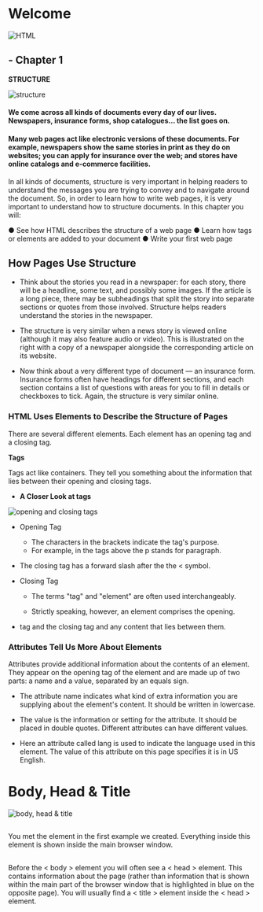 #  Welcome  #
![HTML](https://elzero.org/wp-content/uploads/2019/06/learn-html4.png)




## - Chapter 1 ##

**STRUCTURE**

![structure](https://slideplayer.com/15204885/92/images/slide_2.jpg)

#### We come across all kinds of documents every day of our lives. Newspapers, insurance forms, shop catalogues... the list goes on. ####

#### Many web pages act like electronic versions of these documents. For example, newspapers show the same stories in print as they do on websites; you can apply for insurance over the web; and stores have online catalogs and e-commerce facilities. ####

In all kinds of documents, structure is very important in helping readers to understand the messages you are trying to convey and to navigate around the document. So, in order to learn how to write web pages, it is very important to understand how to structure documents. In this chapter you will:

● See how HTML describes the structure of a web page
● Learn how tags or elements are added to your document
● Write your first web page



## How Pages Use Structure ##


- Think about the stories you read in a newspaper: for each story, there will be a headline, some text, and possibly some images. If the article is a long piece, there may be subheadings that split the story into separate sections or quotes from those involved. Structure helps readers understand the stories in the newspaper.

- The structure is very similar when a news story is viewed online (although it may also feature audio or video). This is illustrated on the right with a copy of a newspaper alongside the corresponding article on its website.

- Now think about a very different type of document — an insurance form. Insurance forms often have headings for different sections, and each section contains a list of questions with areas for you to fill in details or checkboxes to tick. Again, the structure is very similar online.


### HTML Uses Elements to Describe the Structure of Pages ###


There are several different elements. Each element has an opening tag and a closing tag.

**Tags**


Tags act like containers. They tell you something about the information that lies between their opening and closing tags.

- **A Closer Look at tags**

![opening and closing tags](https://res.cloudinary.com/zheisey/image/upload/f_auto/v1573769310/zac-heisey.com/lessons/html-element-syntax.jpg)

 - Opening Tag <P>

   - The characters in the brackets 
indicate the tag's purpose. 
   - For example, in the tags above 
the p stands for paragraph.
  - The closing tag has a forward 
slash after the the < symbol.


- Closing Tag </P>
  
   - The terms "tag" and "element" 
are often used interchangeably.

  - Strictly speaking, however, an element comprises the opening.
  

- tag and the closing tag and any  content that lies between them.


### Attributes Tell Us More About Elements ###

Attributes provide additional information about the contents of an element. They appear on the opening tag of the element and are made up of two parts: a name and a value, separated by an equals sign.

- The attribute name indicates what kind of extra information you are supplying about the element's content. It should be written in lowercase.

- The value is the information or setting for the attribute. It should be placed in double quotes. Different attributes can have different values.

- Here an attribute called lang is used to indicate the language used in this element. The value of this attribute on this page specifies it is in US English.

#  Body, Head & Title #
![body, head & title](https://data-flair.training/blogs/wp-content/uploads/sites/2/2020/07/html-images-df.jpg)
## <body> ##
You met the <body> element in the first example we created. Everything inside this element is shown inside the main browser window.



 ## <head> ##
 Before the < body > element you will often see a < head > element. This contains information about the page (rather than information that is shown within the main part of the browser window that is highlighted in blue on the opposite page). You will usually find a < title > element inside the < head > element.

## <title> ##
The contents of the < title > element are either shown in the top of the browser, above where you usually type in the URL of the page you want to visit, or on the tab for that page (if your browser uses tabs to allow you to view multiple pages at the same time).



---------------------------------------




## - Chapter 8 ## 

**Extra Markup**

#### At this point, we have covered the main tags that fit nicely into groups and sections. ####

##### - In this chapter, we will focus on some helpful topics that are not easily grouped together. You will learn about: #####


 - The different versions of HTML and how to indicate which version you are using

  -  How to add comments to your code

  - Global attributes, which are attributes that can be used on any element, including the class and id attributes 

 -Elements that are used to group together parts of the page where no other element is suitable

- How to embed a page within a page using iframes

- How to add information about the web page using the <meta> element

- Adding characters such as angled brackets and copyright 
symbols


## Block Elements & Inline Elements ##

![block and inline elements](https://ictacademy.com.ng/wp-content/uploads/2017/10/inline-block-and-positioning-in-css-4-638.jpg)

** Block Elements **

Some elements will always appear to start on a new line in the browser window. These are known as block level elements. 

Examples of block elements are 
<h1>, <p>, <ul>, and <li>


******

** Inline Elements **

Some elements will always appear to continue on the same line as their neighbouring elements. These are known as inline elements.




-----------------------------------------





## - Chapter 18

**Process & Design**

![process & design](https://www.mypsdtohtml.com/assets/img/responsive_flow.png)

This section discusses a process that you can use when you are creating a new website.

It looks at who might be visiting your site and how to ensure 
the pages feature the information those visitors need. It also 
covers some key aspects of design theory to help you create 
professional looking sites. In this chapter, we will look at:

● How to understand the audience your site may attract and 
what information they will expect to find on it

● How to organize information so that visitors can find what 
they are looking for

● Design theory for presenting information in a way that 
helps visitors achieve their goals

● Design tips to help you create more attractive and 
professional sites


**Who is the Site For?**
Every website should be designed for the  target audience—not just for yourself or the site owner. It is therefore very important to understand who your target audience is.

It can be helpful to ask some questions about the people you would expect to be interested in the subject of your site.
If you ask a client who a site is for, it is not uncommon for them to answer "the entire world."

Realistically, it is unlikely to berelevant to everyone. If your site sells light bulbs, even though most people using a computer 
probably use light bulbs, they are not likely to order them from someone in a different country.

Even if the site has a wide appeal, you can still think about the demographics of a sample of the target audience.

 **Target Audience: individuals**
● What is the age range of your target audience?
● Will your site appeal to more women or men? What is the mix?
● Which country do your visitors live in?
● Do they live in urban or rural areas?
● What is the average income of visitors?
● What level of education do they have?
● What is their marital or family status?
● What is their occupation?
● How many hours do they work per week?
● How often do they use the web?
● What kind of device do they use to access the web?

**Target Audience: Companies**
● What is the size of the company or relevant department?
● What is the position of people in the company who visit your site?
● Will visitors be using the site for themselves or for someone else?
● How large is the budget they control?

**Visual hierarchy**

Most web users do not read entire pages. Rather, they skim to find information. You can use contrast to create a visual hierarchy that gets across your key message and helps users find what they are looking for.

**SIZE**
Larger elements will grab users' attention first. For this reason it is a good idea to make headings and key points relatively large.

**COLOR**
Foreground and background color can draw attention to key messages. Brighter sections tend to draw users' attention first.

**Style**
An element may be the same size and color as surrounding content but have a different style applied to it to make it stand out.

**Visual hierarchy** refers to the order in which your eyes perceive what they see. It is created by adding visual contrast between the items being displayed. Items with higher contrast are recognized and processed first.

**Images**
Images create a high visual contrast and often attract the eye first. They can be used to draw attention to a specific message within the page. In some cases, the right image can succinctly reveal more than an entire page of text.

The effect of a well-designed visual hierarchy is largely subliminal. Achieving a good hierarchy requires balance; if nothing stands out a site can be rather uninteresting, and if too many aspects are competing for your attention it can be hard to find the key messages. This example has a clear hierarchy which addresses the needs of visitors to the site.

**Summary**
PROCESS & Design

- It's important to understand who your target audience is, why they would come to your site, what information they want to find and when they are likely to return.

 - Site maps allow you to plan the structure of a site.

- Wireframes allow you to organize the information that will need to go on each page.

- Design is about communication. Visual hierarchy helps visitors understand what you are trying to tell them.

- You can differentiate between pieces of information using size, color, and style. 
 

 - You can use grouping and similarity to help simplify the information you present.



---------------------------------------

** &rdquo;To Learn More Visit  (https://wtf.tw/ref/duckett.pdf) &rdquo; **


&copy; 2021